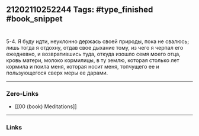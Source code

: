 21202110252244
Tags: #type_finished #book_snippet 
---
# 

 5-4. Я буду идти, неуклонно держась своей природы, пока не свалюсь; лишь тогда я отдохну, отдав свое дыхание тому, из чего я черпал его ежедневно, и возвратившись туда, откуда изошло семя моего отца, кровь матери, молоко кормилицы, в ту землю, которая столько лет кормила и поила меня, которая носит меня, топчущего ее и пользующегося сверх меры ее дарами. 

---
### Zero-Links
 - [[00 (book) Meditations]]
---
### Links
